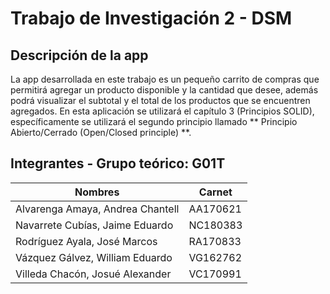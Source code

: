 # Trabajo de Investigación 2 - DSM

## Descripción de la app

La app desarrollada en este trabajo es un pequeño carrito de compras que permitirá agregar un producto disponible y la cantidad que desee, además podrá visualizar el subtotal y el total de los productos que se encuentren agregados. En esta aplicación se utilizará el capítulo 3 (Principios SOLID), específicamente se utilizará el segundo principio llamado ** Principio Abierto/Cerrado (Open/Closed principle) **. 

## Integrantes - Grupo teórico: G01T

| Nombres                            |   Carnet   |
| ---------------------------------- | ---------- |
| Alvarenga Amaya, Andrea Chantell   |  AA170621  | 
| Navarrete Cubías, Jaime Eduardo    |  NC180383  | 
| Rodríguez Ayala, José Marcos       |  RA170833  |
| Vázquez Gálvez, William Eduardo    |  VG162762  |
| Villeda Chacón, Josué Alexander    |  VC170991  |